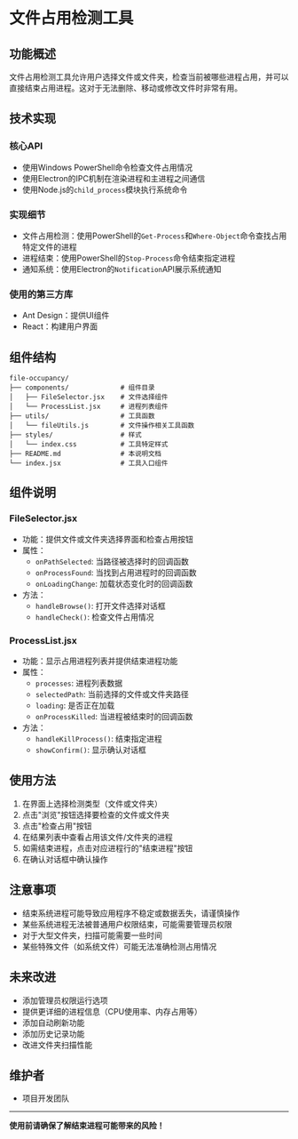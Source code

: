 # 文件占用检测工具

## 功能概述

文件占用检测工具允许用户选择文件或文件夹，检查当前被哪些进程占用，并可以直接结束占用进程。这对于无法删除、移动或修改文件时非常有用。

## 技术实现

### 核心API
- 使用Windows PowerShell命令检查文件占用情况
- 使用Electron的IPC机制在渲染进程和主进程之间通信
- 使用Node.js的`child_process`模块执行系统命令

### 实现细节
- 文件占用检测：使用PowerShell的`Get-Process`和`Where-Object`命令查找占用特定文件的进程
- 进程结束：使用PowerShell的`Stop-Process`命令结束指定进程
- 通知系统：使用Electron的`Notification`API展示系统通知

### 使用的第三方库
- Ant Design：提供UI组件
- React：构建用户界面

## 组件结构

```
file-occupancy/
├── components/             # 组件目录
│   ├── FileSelector.jsx    # 文件选择组件
│   └── ProcessList.jsx     # 进程列表组件
├── utils/                  # 工具函数
│   └── fileUtils.js        # 文件操作相关工具函数
├── styles/                 # 样式
│   └── index.css           # 工具特定样式
├── README.md               # 本说明文档
└── index.jsx               # 工具入口组件
```

## 组件说明

### FileSelector.jsx
- 功能：提供文件或文件夹选择界面和检查占用按钮
- 属性：
  - `onPathSelected`: 当路径被选择时的回调函数
  - `onProcessFound`: 当找到占用进程时的回调函数
  - `onLoadingChange`: 加载状态变化时的回调函数
- 方法：
  - `handleBrowse()`: 打开文件选择对话框
  - `handleCheck()`: 检查文件占用情况

### ProcessList.jsx
- 功能：显示占用进程列表并提供结束进程功能
- 属性：
  - `processes`: 进程列表数据
  - `selectedPath`: 当前选择的文件或文件夹路径
  - `loading`: 是否正在加载
  - `onProcessKilled`: 当进程被结束时的回调函数
- 方法：
  - `handleKillProcess()`: 结束指定进程
  - `showConfirm()`: 显示确认对话框

## 使用方法

1. 在界面上选择检测类型（文件或文件夹）
2. 点击"浏览"按钮选择要检查的文件或文件夹
3. 点击"检查占用"按钮
4. 在结果列表中查看占用该文件/文件夹的进程
5. 如需结束进程，点击对应进程行的"结束进程"按钮
6. 在确认对话框中确认操作

## 注意事项

- 结束系统进程可能导致应用程序不稳定或数据丢失，请谨慎操作
- 某些系统进程无法被普通用户权限结束，可能需要管理员权限
- 对于大型文件夹，扫描可能需要一些时间
- 某些特殊文件（如系统文件）可能无法准确检测占用情况

## 未来改进

- 添加管理员权限运行选项
- 提供更详细的进程信息（CPU使用率、内存占用等）
- 添加自动刷新功能
- 添加历史记录功能
- 改进文件夹扫描性能

## 维护者

- 项目开发团队

---

**使用前请确保了解结束进程可能带来的风险！**
